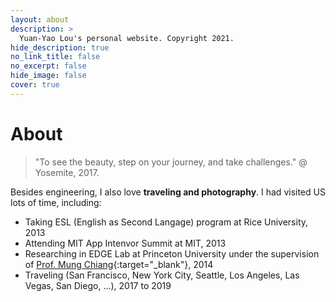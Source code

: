 ```yaml
---
layout: about
description: >
  Yuan-Yao Lou's personal website. Copyright 2021.
hide_description: true
no_link_title: false
no_excerpt: false
hide_image: false
cover: true
---
```


# About

<!--author-->

> "To see the beauty, step on your journey, and take challenges." @ Yosemite, 2017.

Besides engineering, I also love **traveling and photography**. I had visited US lots of time, including:
- Taking ESL (English as Second Langage) program at Rice University, 2013
- Attending MIT App Intenvor Summit at MIT, 2013
- Researching in EDGE Lab at Princeton University under the supervision of [Prof. Mung Chiang](https://en.wikipedia.org/wiki/Mung_Chiang){:target="_blank"}, 2014
- Traveling (San Francisco, New York City, Seattle, Los Angeles, Las Vegas, San Diego, ...), 2017 to 2019